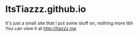 # ItsTiazzz.github.io
It's just a small site that I put some stuff on, nothing more tbh  
You can view it at http://tiazzz.me